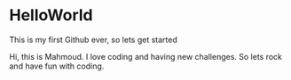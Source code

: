 # HelloWorld
This is my first Github ever, so lets get started 

Hi, this is Mahmoud. I love coding and having new challenges. So lets rock and have fun with coding.
